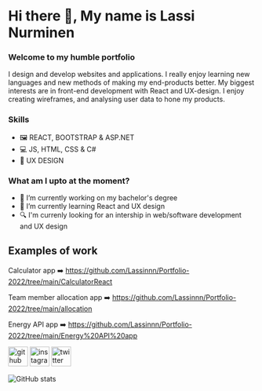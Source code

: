 # Hi there 👋, My name is Lassi Nurminen
### Welcome to my humble portfolio
I design and develop websites and applications. I really enjoy learning new languages and new methods of making my end-products better. My biggest interests are in front-end development with React and UX-design. I enjoy creating wireframes, and analysing user data to hone my products.

### Skills 
* 🖼️ REACT, BOOTSTRAP & ASP.NET
* 💻 JS, HTML, CSS & C#
* 🎨 UX DESIGN

### What am I upto at the moment?
- 🔭 I’m currently working on my bachelor's degree 
- 🌱 I’m currently learning React and UX design 
- 🔍 I'm currenly looking for an intership in web/software development and UX design

## Examples of work

Calculator app ➡️ https://github.com/Lassinnn/Portfolio-2022/tree/main/CalculatorReact

Team member allocation app ➡️ https://github.com/Lassinnn/Portfolio-2022/tree/main/allocation

Energy API app ➡️ https://github.com/Lassinnn/Portfolio-2022/tree/main/Energy%20API%20app


[<img src='https://cdn.jsdelivr.net/npm/simple-icons@3.0.1/icons/github.svg' alt='github' height='40'>](https://github.com/Lassinnn)  [<img src='https://cdn.jsdelivr.net/npm/simple-icons@3.0.1/icons/instagram.svg' alt='instagram' height='40'>](https://www.instagram.com/lassinnn/)  [<img src='https://cdn.jsdelivr.net/npm/simple-icons@3.0.1/icons/twitter.svg' alt='twitter' height='40'>](https://twitter.com/lassinnn)  

![GitHub stats](https://github-readme-stats.vercel.app/api?username=Lassinnn&show_icons=true)  

